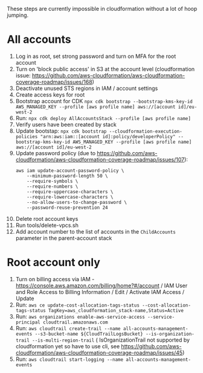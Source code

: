 These steps are currently impossible in cloudformation without a lot of hoop jumping.

# All accounts

1. Log in as root, set strong password and turn on MFA for the root account
1. Turn on 'block public access' in S3 at the account level (cloudformation issue: https://github.com/aws-cloudformation/aws-cloudformation-coverage-roadmap/issues/168)
1. Deactivate unused STS regions in IAM / account settings
1. Create access keys for root
1. Bootstrap account for CDK `npx cdk bootstrap --bootstrap-kms-key-id AWS_MANAGED_KEY --profile [aws profile name] aws://[account id]/eu-west-2`
1. Run: `npx cdk deploy AllAccountsStack --profile [aws profile name]`
1. Verify users have been created by stack
1. Update bootstap: `npx cdk bootstrap --cloudformation-execution-policies "arn:aws:iam::[account id]:policy/developerPolicy" --bootstrap-kms-key-id AWS_MANAGED_KEY --profile [aws profile name] aws://[account id]/eu-west-2`
1. Update password policy (due to https://github.com/aws-cloudformation/aws-cloudformation-coverage-roadmap/issues/107):
   ```
   aws iam update-account-password-policy \
       --minimum-password-length 50 \
       --require-symbols \
       --require-numbers \
       --require-uppercase-characters \
       --require-lowercase-characters \
       --no-allow-users-to-change-password \
       --password-reuse-prevention 24
   ```
1. Delete root account keys
1. Run tools/delete-vpcs.sh
1. Add account number to the list of accounts in the `ChildAccounts` parameter in the parent-account stack

# Root account only

1. Turn on billing access via IAM - https://console.aws.amazon.com/billing/home?#/account / IAM User and Role Access to Billing Information / Edit / Activate IAM Access / Update
1. Run: `aws ce update-cost-allocation-tags-status --cost-allocation-tags-status TagKey=aws_cloudformation_stack-name,Status=Active`
1. Run: `aws organizations enable-aws-service-access --service-principal cloudtrail.amazonaws.com`
1. Run: `aws cloudtrail create-trail --name all-accounts-management-events --s3-bucket-name ${CloudTrailLogsBucket} --is-organization-trail --is-multi-region-trail` ( IsOrganizationTrail not supported by cloudformation yet so have to use cli, see https://github.com/aws-cloudformation/aws-cloudformation-coverage-roadmap/issues/45)
1. Run: `aws cloudtrail start-logging --name all-accounts-management-events`

